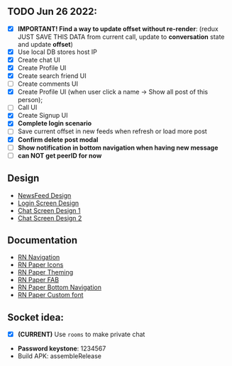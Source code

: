 ## TODO Jun 26 2022:
- [x] **IMPORTANT! Find a way to update offset without re-render**: (redux JUST SAVE THIS DATA from current call, update to **conversation** state and update **offset**)
- [x] Use local DB stores host IP
- [x] Create chat UI
- [x] Create Profile UI
- [x] Create search friend UI
- [ ] Create comments UI
- [x] Create Profile UI (when user click a name -> Show all post of this person);
- [ ] Call UI
- [x] Create Signup UI
- [x] **Complete login scenario**
- [ ] Save current offset in new feeds when refresh or load more post
- [x] **Confirm delete post modal**
- [ ] **Show notification in bottom navigation when having new message**
- [ ] **can NOT get peerID for now**
## Design  
 - [NewsFeed Design](https://dribbble.com/tags/newsfeed)
 - [Login Screen Design](https://thumbs.dreamstime.com/z/mockup-screen-login-form-welcome-page-your-mobile-app-interface-design-login-page-mockup-screen-login-form-welcome-199562898.jpg)
 - [Chat Screen Design 1](https://assets.materialup.com/uploads/2c557a48-77e8-4ccc-9573-97a2509f3b07/preview.png)
 - [Chat Screen Design 2](https://i.pinimg.com/736x/1f/b9/49/1fb94995bae04dc1103c8174956ac70c.jpg)

## Documentation
 - [RN Navigation](https://reactnative.dev/docs/navigation)
 - [RN Paper Icons](https://materialdesignicons.com/)
 - [RN Paper Theming](https://callstack.github.io/react-native-paper/theming.html)
 - [RN Paper FAB](https://callstack.github.io/react-native-paper/animated-fab.html)
 - [RN Paper Bottom Navigation](https://callstack.github.io/react-native-paper/bottom-navigation.html)
 - [RN Paper Custom font](https://callstack.github.io/react-native-paper/fonts.html)

## Socket idea:  
 - [x] **(CURRENT)** Use `rooms` to make private chat
 - **Password keystone**: 1234567
 - Build APK: assembleRelease

